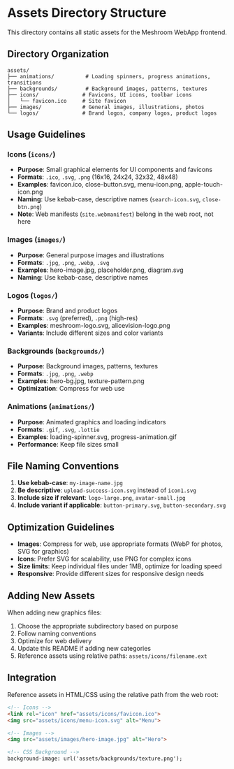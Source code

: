# Assets Directory Structure

This directory contains all static assets for the Meshroom WebApp frontend.

## Directory Organization

```none
assets/
├── animations/          # Loading spinners, progress animations, transitions
├── backgrounds/         # Background images, patterns, textures
├── icons/              # Favicons, UI icons, toolbar icons
│   └── favicon.ico     # Site favicon
├── images/             # General images, illustrations, photos
└── logos/              # Brand logos, company logos, product logos
```

## Usage Guidelines

### Icons (`icons/`)

- **Purpose**: Small graphical elements for UI components and favicons
- **Formats**: `.ico`, `.svg`, `.png` (16x16, 24x24, 32x32, 48x48)
- **Examples**: favicon.ico, close-button.svg, menu-icon.png, apple-touch-icon.png
- **Naming**: Use kebab-case, descriptive names (`search-icon.svg`, `close-btn.png`)
- **Note**: Web manifests (`site.webmanifest`) belong in the web root, not here

### Images (`images/`)

- **Purpose**: General purpose images and illustrations
- **Formats**: `.jpg`, `.png`, `.webp`, `.svg`
- **Examples**: hero-image.jpg, placeholder.png, diagram.svg
- **Naming**: Use kebab-case, descriptive names

### Logos (`logos/`)

- **Purpose**: Brand and product logos
- **Formats**: `.svg` (preferred), `.png` (high-res)
- **Examples**: meshroom-logo.svg, alicevision-logo.png
- **Variants**: Include different sizes and color variants

### Backgrounds (`backgrounds/`)

- **Purpose**: Background images, patterns, textures
- **Formats**: `.jpg`, `.png`, `.webp`
- **Examples**: hero-bg.jpg, texture-pattern.png
- **Optimization**: Compress for web use

### Animations (`animations/`)

- **Purpose**: Animated graphics and loading indicators
- **Formats**: `.gif`, `.svg`, `.lottie`
- **Examples**: loading-spinner.svg, progress-animation.gif
- **Performance**: Keep file sizes small

## File Naming Conventions

1. **Use kebab-case**: `my-image-name.jpg`
2. **Be descriptive**: `upload-success-icon.svg` instead of `icon1.svg`
3. **Include size if relevant**: `logo-large.png`, `avatar-small.jpg`
4. **Include variant if applicable**: `button-primary.svg`, `button-secondary.svg`

## Optimization Guidelines

- **Images**: Compress for web, use appropriate formats (WebP for photos, SVG for graphics)
- **Icons**: Prefer SVG for scalability, use PNG for complex icons
- **Size limits**: Keep individual files under 1MB, optimize for loading speed
- **Responsive**: Provide different sizes for responsive design needs

## Adding New Assets

When adding new graphics files:

1. Choose the appropriate subdirectory based on purpose
2. Follow naming conventions
3. Optimize for web delivery
4. Update this README if adding new categories
5. Reference assets using relative paths: `assets/icons/filename.ext`

## Integration

Reference assets in HTML/CSS using the relative path from the web root:

```html
<!-- Icons -->
<link rel="icon" href="assets/icons/favicon.ico">
<img src="assets/icons/menu-icon.svg" alt="Menu">

<!-- Images -->
<img src="assets/images/hero-image.jpg" alt="Hero">

<!-- CSS Background -->
background-image: url('assets/backgrounds/texture.png');
```
